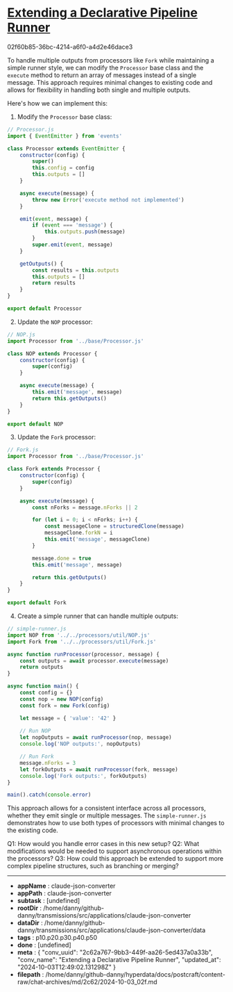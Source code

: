 # [Extending a Declarative Pipeline Runner](https://claude.ai/chat/2c62a767-9bb3-449f-aa26-5ed437a0a33b)

02f60b85-36bc-4214-a6f0-a4d2e46dace3

 To handle multiple outputs from processors like `Fork` while maintaining a simple runner style, we can modify the `Processor` base class and the `execute` method to return an array of messages instead of a single message. This approach requires minimal changes to existing code and allows for flexibility in handling both single and multiple outputs.

Here's how we can implement this:

1. Modify the `Processor` base class:

```javascript
// Processor.js
import { EventEmitter } from 'events'

class Processor extends EventEmitter {
    constructor(config) {
        super()
        this.config = config
        this.outputs = []
    }

    async execute(message) {
        throw new Error('execute method not implemented')
    }

    emit(event, message) {
        if (event === 'message') {
            this.outputs.push(message)
        }
        super.emit(event, message)
    }

    getOutputs() {
        const results = this.outputs
        this.outputs = []
        return results
    }
}

export default Processor
```

2. Update the `NOP` processor:

```javascript
// NOP.js
import Processor from '../base/Processor.js'

class NOP extends Processor {
    constructor(config) {
        super(config)
    }

    async execute(message) {
        this.emit('message', message)
        return this.getOutputs()
    }
}

export default NOP
```

3. Update the `Fork` processor:

```javascript
// Fork.js
import Processor from '../base/Processor.js'

class Fork extends Processor {
    constructor(config) {
        super(config)
    }

    async execute(message) {
        const nForks = message.nForks || 2

        for (let i = 0; i < nForks; i++) {
            const messageClone = structuredClone(message)
            messageClone.forkN = i
            this.emit('message', messageClone)
        }

        message.done = true
        this.emit('message', message)

        return this.getOutputs()
    }
}

export default Fork
```

4. Create a simple runner that can handle multiple outputs:

```javascript
// simple-runner.js
import NOP from '../../processors/util/NOP.js'
import Fork from '../../processors/util/Fork.js'

async function runProcessor(processor, message) {
    const outputs = await processor.execute(message)
    return outputs
}

async function main() {
    const config = {}
    const nop = new NOP(config)
    const fork = new Fork(config)

    let message = { 'value': '42' }
    
    // Run NOP
    let nopOutputs = await runProcessor(nop, message)
    console.log('NOP outputs:', nopOutputs)

    // Run Fork
    message.nForks = 3
    let forkOutputs = await runProcessor(fork, message)
    console.log('Fork outputs:', forkOutputs)
}

main().catch(console.error)
```

This approach allows for a consistent interface across all processors, whether they emit single or multiple messages. The `simple-runner.js` demonstrates how to use both types of processors with minimal changes to the existing code.

Q1: How would you handle error cases in this new setup?
Q2: What modifications would be needed to support asynchronous operations within the processors?
Q3: How could this approach be extended to support more complex pipeline structures, such as branching or merging?

---

* **appName** : claude-json-converter
* **appPath** : claude-json-converter
* **subtask** : [undefined]
* **rootDir** : /home/danny/github-danny/transmissions/src/applications/claude-json-converter
* **dataDir** : /home/danny/github-danny/transmissions/src/applications/claude-json-converter/data
* **tags** : p10.p20.p30.p40.p50
* **done** : [undefined]
* **meta** : {
  "conv_uuid": "2c62a767-9bb3-449f-aa26-5ed437a0a33b",
  "conv_name": "Extending a Declarative Pipeline Runner",
  "updated_at": "2024-10-03T12:49:02.131298Z"
}
* **filepath** : /home/danny/github-danny/hyperdata/docs/postcraft/content-raw/chat-archives/md/2c62/2024-10-03_02f.md